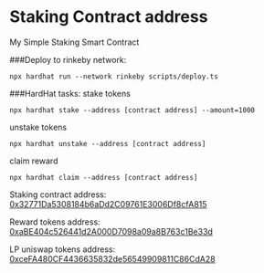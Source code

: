 # Staking Contract address
My Simple Staking Smart Contract

###Deploy to rinkeby network:
```
npx hardhat run --network rinkeby scripts/deploy.ts
```
###HardHat tasks:
stake tokens
```
npx hardhat stake --address [contract address] --amount=1000
```

unstake tokens
```
npx hardhat unstake --address [contract address]
```

claim reward
```
npx hardhat claim --address [contract address]
```

Staking contract address:
[0x32771Da5308184b6aDd2C09761E3006Df8cfA815](https://rinkeby.etherscan.io/token/0x32771Da5308184b6aDd2C09761E3006Df8cfA815
)

Reward tokens address:
[0xaBE404c526441d2A000D7098a09a8B763c1Be33d](https://rinkeby.etherscan.io/token/0xaBE404c526441d2A000D7098a09a8B763c1Be33d
)

LP uniswap tokens address:
[0xceFA480CF4436635832de56549909811C86CdA28](https://rinkeby.etherscan.io/token/0xceFA480CF4436635832de56549909811C86CdA28
)
